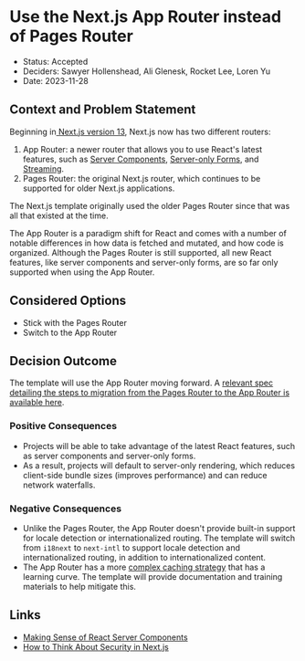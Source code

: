 # Use the Next.js App Router instead of Pages Router

- Status: Accepted
- Deciders: Sawyer Hollenshead, Ali Glenesk, Rocket Lee, Loren Yu
- Date: 2023-11-28

## Context and Problem Statement

Beginning in[ Next.js version 13](https://nextjs.org/blog/next-13), Next.js now has two different routers:

1. App Router: a newer router that allows you to use React's latest features, such as [Server Components](https://nextjs.org/docs/app/building-your-application/rendering/server-components), [Server-only Forms](https://nextjs.org/docs/app/building-your-application/data-fetching/forms-and-mutations), and [Streaming](https://nextjs.org/docs/app/building-your-application/routing/loading-ui-and-streaming).
2. Pages Router: the original Next.js router, which continues to be supported for older Next.js applications.

The Next.js template originally used the older Pages Router since that was all that existed at the time.

The App Router is a paradigm shift for React and comes with a number of notable differences in how data is fetched and mutated, and how code is organized. Although the Pages Router is still supported, all new React features, like server components and server-only forms, are so far only supported when using the App Router.

## Considered Options

- Stick with the Pages Router
- Switch to the App Router

## Decision Outcome

The template will use the App Router moving forward. A [relevant spec detailing the steps to migration from the Pages Router to the App Router is available here](https://docs.google.com/document/d/1elHojRhDdUUotsEAVCpX0y3igr22rRdZCwNBeUtO9c0/edit).

### Positive Consequences

- Projects will be able to take advantage of the latest React features, such as server components and server-only forms.
- As a result, projects will default to server-only rendering, which reduces client-side bundle sizes (improves performance) and can reduce network waterfalls.

### Negative Consequences

- Unlike the Pages Router, the App Router doesn't provide built-in support for locale detection or internationalized routing. The template will switch from `i18next` to `next-intl` to support locale detection and internationalized routing, in addition to internationalized content.
- The App Router has a more [complex caching strategy](https://nextjs.org/docs/app/building-your-application/caching) that has a learning curve. The template will provide documentation and training materials to help mitigate this.

## Links

- [Making Sense of React Server Components](https://www.joshwcomeau.com/react/server-components/)
- [How to Think About Security in Next.js](https://nextjs.org/blog/security-nextjs-server-components-actions)
